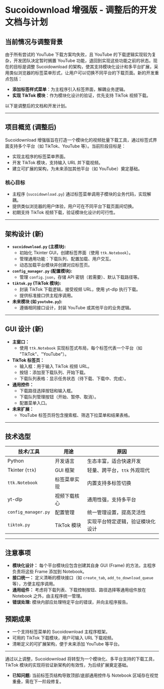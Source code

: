 # Sucoidownload 增强版 - 调整后的开发文档与计划

## 当前情况与调整背景
由于所有尝试的 YouTube 下载方案均失败，且 YouTube 的下载逻辑实现较为复杂，开发团队决定暂时搁置 YouTube 功能，退回到实现这些功能之前的状态。现在的目标是调整 Sucoidownload 的架构，使其支持模块化设计和多平台扩展，采用类似浏览器的标签菜单形式，让用户可以切换不同平台的下载页面。新的开发重点包括：
- **添加标签样式菜单**：为主程序引入标签界面，解耦业务逻辑。
- **实现 TikTok 模块**：作为模块化设计的验证，优先支持 TikTok 视频下载。

以下是调整后的文档和开发计划。

---

## 项目概览 (调整后)
Sucoidownload 增强版旨在打造一个模块化的视频批量下载工具，通过标签式界面支持多个平台（如 TikTok、YouTube 等）。当前阶段目标是：
- 实现主程序的标签菜单界面。
- 开发 TikTok 模块，支持输入 URL 并下载视频。
- 建立可扩展的架构，为未来添加其他平台（如 YouTube）奠定基础。

### 核心目标
- 主程序 (`sucoidownload.py`) 通过标签菜单调用子模块的业务代码，实现解耦。
- 提供类似浏览器的用户体验，用户可在不同平台下载页面间切换。
- 初期支持 TikTok 视频下载，验证模块化设计的可行性。

---

## 架构设计 (新)
- **`sucoidownload.py` (主模块):**
  - 初始化 Tkinter GUI，创建标签界面（使用 `ttk.Notebook`）。
  - 管理通用功能：下载队列、配置加载、用户交互。
  - 动态加载平台模块并创建对应标签页。
- **`config_manager.py` (配置模块):**
  - 管理 `config.json`，存储 API 密钥（若需要）、默认下载路径等。
- **`tiktok.py` (TikTok 模块):**
  - 封装 TikTok 下载逻辑，接受视频 URL，使用 yt-dlp 执行下载。
  - 提供标准接口供主程序调用。
- **未来模块 (如 `youtube.py`):**
  - 遵循相同接口设计，封装 YouTube 或其他平台的业务逻辑。

---

## GUI 设计 (新)
- **主窗口：**
  - 使用 `ttk.Notebook` 实现标签式布局，每个标签代表一个平台（如 "TikTok"、"YouTube"）。
- **TikTok 标签页：**
  - 输入框：用于输入 TikTok 视频 URL。
  - 按钮：添加至下载队列、开始下载。
  - 下载队列表格：显示任务状态（待下载、下载中、完成）。
- **通用控件：**
  - 下载路径选择按钮和输入框。
  - 下载队列管理按钮（开始、暂停、取消）。
  - 配置菜单入口。
- **未来扩展：**
  - YouTube 标签页将包含搜索框、筛选下拉菜单和结果表格。

---

## 技术选型
| 技术/工具         | 用途                         | 原因                              |
|-------------------|------------------------------|-----------------------------------|
| Python            | 开发语言                    | 生态丰富，适合快速开发            |
| Tkinter (`ttk`)   | GUI 框架                    | 轻量、跨平台，`ttk` 外观现代      |
| `ttk.Notebook`    | 标签菜单实现                | 内置支持多标签切换                |
| yt-dlp            | 视频下载核心                | 通用性强，支持多平台              |
| `config_manager.py`| 配置管理                   | 统一管理设置，提高灵活性          |
| `tiktok.py`       | TikTok 模块                 | 实现平台特定逻辑，验证模块化设计  |

---

## 注意事项
- **模块化设计：** 每个平台模块应包含创建其自身 GUI (Frame) 的方法，主程序负责将这些 Frame 添加到 Notebook。
- **接口统一：** 定义清晰的模块接口（如 `create_tab`, `add_to_download_queue` 等），方便主程序调用。
- **通用组件：** 考虑将下载列表、下载控制按钮、路径选择等通用组件放在 Notebook 之外，由主程序统一管理。
- **错误处理:** 模块内部应处理特定平台的错误，并向主程序报告。

## 预期成果
- 一个支持标签菜单的 Sucoidownload 主程序框架。
- 可用的 TikTok 下载模块，用户可输入 URL 下载视频。
- 清晰定义的可扩展架构，便于未来添加 YouTube 等平台。

---

通过以上调整，Sucoidownload 将转型为一个模块化、多平台支持的下载工具，TikTok 模块的实现将验证新架构的有效性，为后续扩展奠定基础。

- **已知问题:** 当前标签页结构导致顶部/底部通用控件与 Notebook 区域存在视觉重叠，需在下一阶段修复。
